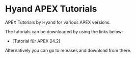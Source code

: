 # Hyand APEX Tutorials

APEX Tutorials by Hyand for various APEX versions.

The tutorials can be downloaded by using the links below:

- [Tutorial für APEX 24.2]

Alternatively you can go to releases and download from there.
